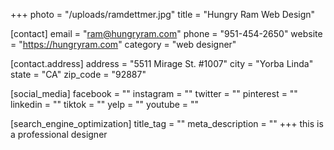 +++
photo = "/uploads/ramdettmer.jpg"
title = "Hungry Ram Web Design"

[contact]
email = "ram@hungryram.com"
phone = "951-454-2650"
website = "https://hungryram.com"
category = "web designer"

  [contact.address]
  address = "5511 Mirage St. #1007"
  city = "Yorba Linda"
  state = "CA"
  zip_code = "92887"

[social_media]
facebook = ""
instagram = ""
twitter = ""
pinterest = ""
linkedin = ""
tiktok = ""
yelp = ""
youtube = ""

[search_engine_optimization]
title_tag = ""
meta_description = ""
+++
this is a professional designer
